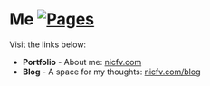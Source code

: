 # Me [![Pages](https://github.com/nicfv/Me/actions/workflows/pages.yml/badge.svg)](https://github.com/nicfv/Me/actions/workflows/pages.yml)

Visit the links below:

- **Portfolio** - About me: [nicfv.com](https://nicfv.com/)
- **Blog** - A space for my thoughts: [nicfv.com/blog](https://nicfv.com/blog/)
